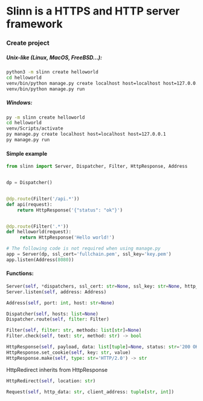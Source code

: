 # Slinn is a HTTPS and HTTP server framework

### Create project
##### Unix-like (Linux, MacOS, FreeBSD...):
```bash
python3 -m slinn create helloworld
cd helloworld
venv/bin/python manage.py create localhost host=localhost host=127.0.0.1
venv/bin/python manage.py run 
```

##### Windows:
```bat
py -m slinn create helloworld
cd helloworld
venv/Scripts/activate
py manage.py create localhost host=localhost host=127.0.0.1
py manage.py run 
```

#### Simple example
```python
from slinn import Server, Dispatcher, Filter, HttpResponse, Address


dp = Dispatcher()


@dp.route(Filter('/api.*'))
def api(request):
    return HttpResponse('{"status": "ok"}')


@dp.route(Filter('.*'))
def helloworld(request):
     return HttpResponse('Hello world!')

# The following code is not required when using manage.py
app = Server(dp, ssl_cert='fullchain.pem', ssl_key='key.pem')
app.listen(Address(8080))

```

#### Functions:
```python
Server(self, *dispatchers, ssl_cert: str=None, ssl_key: str=None, http_ver: str='2.0')
Server.listen(self, address: Address)
```

```python
Address(self, port: int, host: str=None)
```

```python
Dispatcher(self, hosts: list=None)
Dispatcher.route(self, filter: Filter)
```

```python
Filter(self, filter: str, methods: list[str]=None)
Filter.check(self, text: str, method: str) -> bool
```

```python
HttpResponse(self, payload, data: list[tuple]=None, status: str='200 OK', content_type: str='text/plain')
HttpResponse.set_cookie(self, key: str, value)
HttpResponse.make(self, type: str='HTTP/2.0') -> str
```

HttpRedirect inherits from HttpResponse
```python
HttpRedirect(self, location: str)
```

```python
Request(self, http_data: str, client_address: tuple[str, int])
```
